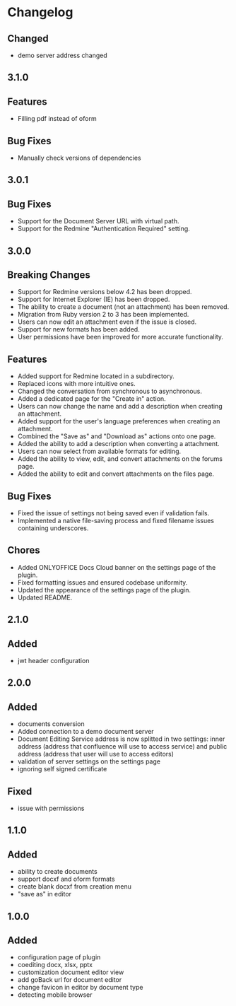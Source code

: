 # Changelog

## Changed
- demo server address changed

## 3.1.0
## Features
- Filling pdf instead of oform

## Bug Fixes
- Manually check versions of dependencies

## 3.0.1
## Bug Fixes

- Support for the Document Server URL with virtual path.
- Support for the Redmine "Authentication Required" setting.

## 3.0.0
## Breaking Changes

- Support for Redmine versions below 4.2 has been dropped.
- Support for Internet Explorer (IE) has been dropped.
- The ability to create a document (not an attachment) has been removed.
- Migration from Ruby version 2 to 3 has been implemented.
- Users can now edit an attachment even if the issue is closed.
- Support for new formats has been added.
- User permissions have been improved for more accurate functionality.

## Features

- Added support for Redmine located in a subdirectory.
- Replaced icons with more intuitive ones.
- Changed the conversation from synchronous to asynchronous.
- Added a dedicated page for the "Create in" action.
- Users can now change the name and add a description when creating an attachment.
- Added support for the user's language preferences when creating an attachment.
- Combined the "Save as" and "Download as" actions onto one page.
- Added the ability to add a description when converting a attachment.
- Users can now select from available formats for editing.
- Added the ability to view, edit, and convert attachments on the forums page.
- Added the ability to edit and convert attachments on the files page.

## Bug Fixes

- Fixed the issue of settings not being saved even if validation fails.
- Implemented a native file-saving process and fixed filename issues containing underscores.

## Chores

- Added ONLYOFFICE Docs Cloud banner on the settings page of the plugin.
- Fixed formatting issues and ensured codebase uniformity.
- Updated the appearance of the settings page of the plugin.
- Updated README.

## 2.1.0
## Added
- jwt header configuration

## 2.0.0
## Added
- documents conversion
- Added connection to a demo document server
- Document Editing Service address is now splitted in two settings: inner address (address that confluence will use to access service) and public address (address that user will use to access editors)
- validation of server settings on the settings page
- ignoring self signed certificate

## Fixed
- issue with permissions

## 1.1.0
## Added
- ability to create documents
- support docxf and oform formats
- create blank docxf from creation menu
- "save as" in editor

## 1.0.0
## Added
- configuration page of plugin
- coediting docx, xlsx, pptx
- customization document editor view
- add goBack url for document editor
- change favicon in editor by document type
- detecting mobile browser
